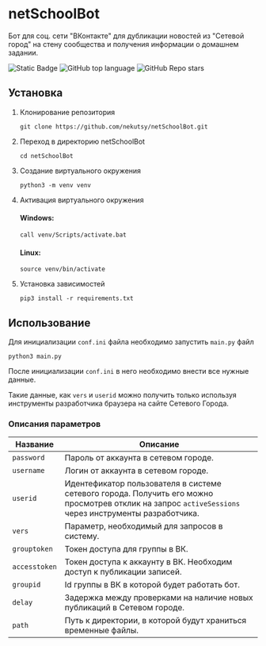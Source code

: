 # netSchoolBot
Бот для соц. сети "ВКонтакте" для дубликации новостей из "Сетевой город" на стену сообщества и получения информации о домашнем задании.

![Static Badge](https://img.shields.io/badge/nekutsy-netSchoolBot-netSchoolBot)
![GitHub top language](https://img.shields.io/github/languages/top/nekutsy/netSchoolBot)
![GitHub Repo stars](https://img.shields.io/github/stars/nekutsy/netSchoolBot)

## Установка
1. Клонирование репозитория
   
   ```git clone https://github.com/nekutsy/netSchoolBot.git```
2. Переход в директорию netSchoolBot

   ```cd netSchoolBot```
3. Создание виртуального окружения

   ```python3 -m venv venv```
4. Активация виртуального окружения
   #### Windows:
   ```call venv/Scripts/activate.bat```
   #### Linux:
   ```source venv/bin/activate```
5. Установка зависимостей
   
   ```pip3 install -r requirements.txt```
   
## Использование
Для инициализации ```conf.ini``` файла необходимо запустить ```main.py``` файл

```python3 main.py```

После инициализации ```conf.ini``` в него необходимо внести все нужные данные.

Такие данные, как ```vers``` и ```userid``` можно получить только используя инструменты разработчика браузера на сайте Сетевого Города.

### Описания параметров

| Название | Описание |
|-|-|
| ```password``` | Пароль от аккаунта в сетевом городе. |
| ```username``` | Логин от аккаунта в сетевом городе. |
| ```userid``` | Идентефикатор пользователя в системе сетевого города. Получить его можно просмотрев отклик на запрос ```activeSessions``` через инструменты разработчика. |
| ```vers``` | Параметр, необходимый для запросов в систему. |
| ```grouptoken``` | Токен доступа для группы в ВК. |
| ```accesstoken``` | Токен доступа к аккаунту в ВК. Необходим доступ к публикации записей. |
| ```groupid``` | Id группы в ВК в которой будет работать бот. |
| ```delay``` | Задержка между проверками на наличие новых публикаций в Сетевом городе. |
| ```path``` | Путь к директории, в которой будут храниться временные файлы. |
